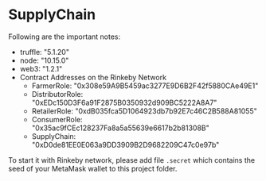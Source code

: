 # SupplyChain

Following are the important notes:
- truffle: "5.1.20"
- node: "10.15.0"
- web3: "1.2.1"
- Contract Addresses on the Rinkeby Network
  - FarmerRole: "0x308e59A9B5459ac3277E9D6B2F42f5880CAe49E1"
  - DistributorRole: "0xEDc150D3F6a91F2875B0350932d909BC5222A8A7"
  - RetailerRole: "0xdB035fca5D1064923db7b92E7c46C2B588A81055"
  - ConsumerRole: "0x35ac9fCEc128237Fa8a5a55639e6617b2b81308B"
  - SupplyChain: "0xD0de81EE0E063a9DD3909B2D9682209C47c0e97b"

To start it with Rinkeby network, please add file <code>.secret</code> which contains the seed of your MetaMask wallet to this project folder.